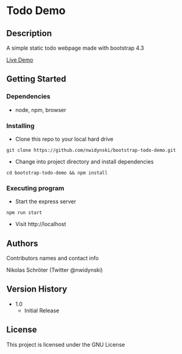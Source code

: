 # Todo Demo

## Description

A simple static todo webpage made with bootstrap 4.3

[Live Demo](https://bootstrap-todo-demo.netlify.app/)

## Getting Started

### Dependencies

* node, npm, browser

### Installing

* Clone this repo to your local hard drive
```
git clone https://github.com/nwidynski/bootstrap-todo-demo.git
```
* Change into project directory and install dependencies
```
cd bootstrap-todo-demo && npm install
```

### Executing program

* Start the express server
```
npm run start
```
* Visit http://localhost

## Authors

Contributors names and contact info

Nikolas Schröter (Twitter @nwidynski)

## Version History

* 1.0
    * Initial Release

## License

This project is  licensed under the GNU License

